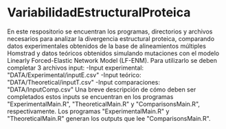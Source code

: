 ﻿# VariabilidadEstructuralProteica
En este respositorio se encuentran los programas, directorios y archivos  necesarios para analizar la divergencia estructural proteica, comparando datos experimentales obtenidos de la base de alineamientos múltiples Homstrad y datos teóricos obtenidos simulando mutaciones con el modelo Linearly Forced-Elastic Network Model (LF-ENM).
Para utilizarlo se deben completar 3 archivos input: 
-Input experimental: "DATA/Experimental/inputE.csv" 
-Input teórico: "DATA/Theoretical/inputT.csv"
-Input comparaciones: "DATA/InputComp.csv"
Una breve descripción de cómo deben ser completados estos inputs se encuentran en los programas "ExperimentalMain.R", "TheoreticalMain.R" y "ComparisonsMain.R", respectivamente.
Los programas "ExperimentalMain.R" y "TheoreticalMain.R" generan los outputs que lee "ComparisonsMain.R".
